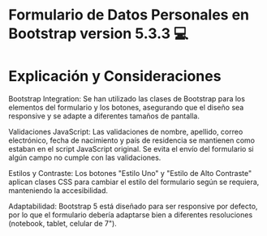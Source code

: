 # Formulario de Datos Personales en Bootstrap version 5.3.3 💻
# Explicación y Consideraciones
Bootstrap Integration: Se han utilizado las clases de Bootstrap para los elementos del formulario y los botones, asegurando que el diseño sea responsive y se adapte a diferentes tamaños de pantalla.

Validaciones JavaScript: Las validaciones de nombre, apellido, correo electrónico, fecha de nacimiento y país de residencia se mantienen como estaban en el script JavaScript original. Se evita el envío del formulario si algún campo no cumple con las validaciones.

Estilos y Contraste: Los botones "Estilo Uno" y "Estilo de Alto Contraste" aplican clases CSS para cambiar el estilo del formulario según se requiera, manteniendo la accesibilidad.

Adaptabilidad: Bootstrap 5 está diseñado para ser responsive por defecto, por lo que el formulario debería adaptarse bien a diferentes resoluciones (notebook, tablet, celular de 7").



